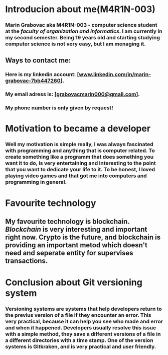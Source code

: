 #  **Introducion about me(M4R1N-003)**
### **Marin Grabovac** aka M4R1N-003 - computer science student at the *faculty of organization and informatics*. I am currently in my second semester. Being 19 years old and starting studying computer science is not very easy, but I am menaging it.
##  Ways to contact me:
### Here is my linkedin account: [www.linkedin.com/in/marin-grabovac-7bb447260].
### My email adress is: **[grabovacmarin000@gmail.com]**.
### My phone number is only given **by request**!
# **Motivation to became a developer**
### Well my motivation is simple really, I was always fascinated with programming and anything that is computer related. To create something like a programm that does something you want it to do, is very entertaining and interesting to the point that you want to dedicate your life to it. To be honest, I loved playing video games and that got me into computers and programming in general.
# Favourite technology 
## My favourite technology is blockchain. *Blockchain* is very interesting and important right now. Crypto is the future, and blockchain is providing an important metod which doesn't need and seperate entity for supervises transactions.
# Conclusion about Git versioning system
### Versioning systems are systems that help developers return to the previus version of a file if they encounter an error. This very practical, because it can help you see who made and error and when it happened. Developers usually resolve this issue with a simple method, they save a different versions of a file in a different directories with a time stamp. One of the version systems is Gitkraken, and is very practical and user friendly.
